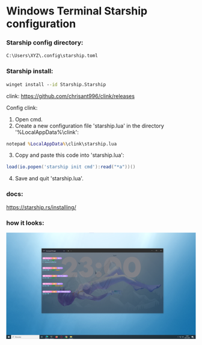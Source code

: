 # Windows Terminal Starship configuration

### Starship config directory:
```cmd
C:\Users\XYZ\.config\starship.toml
```

### Starship install:
```cmd
winget install --id Starship.Starship
```

clink:
https://github.com/chrisant996/clink/releases

Config clink:
1. Open cmd.
2. Create a new configuration file 'starship.lua' in the directory '%LocalAppData%\clink\':
```cmd
notepad %LocalAppData%\clink\starship.lua
```
3. Copy and paste this code into 'starship.lua':
```lua
load(io.popen('starship init cmd'):read("*a"))()
```
4. Save and quit 'starship.lua'.

### docs:
https://starship.rs/installing/

### how it looks:
![screen1](screen.png)
